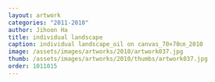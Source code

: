 ```yaml
---
layout: artwork
categories: "2011-2010"
author: Jihoon Ha
title: individual landscape
caption: individual landscape_oil on canvas_70×70㎝_2010
image: /assets/images/artworks/2010/artwork037.jpg
thumb: /assets/images/artworks/2010/thumbs/artwork037.jpg
order: 1011015
---
```

